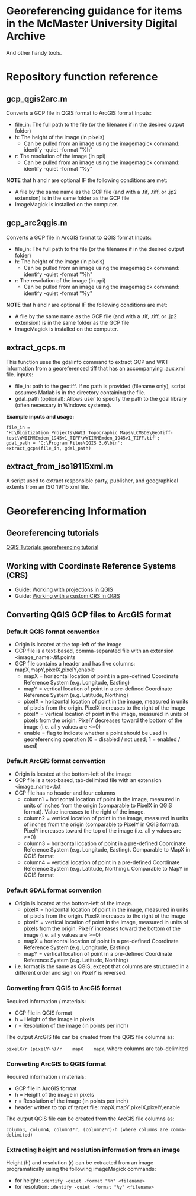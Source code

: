 # Georeferencing guidance for items in the McMaster University Digital Archive
And other handy tools.

# Repository function reference

## gcp_qgis2arc.m
Converts a GCP file in QGIS format to ArcGIS format
Inputs: 
- file_in: The full path to the file (or the filename if in the desired output folder)
- h:   The height of the image (in pixels)
  - Can be pulled from an image using the imagemagick command: identify -quiet -format "%h" <filename>
- r: The resolution of the image (in ppi)
  - Can be pulled from an image using the imagemagick command: identify -quiet -format "%y" <filename>
	
**NOTE** that h and r are optional IF the following conditions are met: 
- A file by the same name as the GCP file (and with a .tif, .tiff, or .jp2 extension) is in the same folder as the GCP file
- ImageMagick is installed on the computer.

## gcp_arc2qgis.m
Converts a GCP file in ArcGIS format to QGIS format
Inputs: 
- file_in: The full path to the file (or the filename if in the desired output folder)
- h:   The height of the image (in pixels)
  - Can be pulled from an image using the imagemagick command: identify -quiet -format "%h" <filename>
- r: The resolution of the image (in ppi)
  - Can be pulled from an image using the imagemagick command: identify -quiet -format "%y" <filename>
	
**NOTE** that h and r are optional IF the following conditions are met: 
- A file by the same name as the GCP file (and with a .tif, .tiff, or .jp2 extension) is in the same folder as the GCP file
- ImageMagick is installed on the computer.

## extract_gcps.m
This function uses the gdalinfo command to extract GCP and WKT information from a georeferenced tiff that has an accompanying .aux.xml file. 
inputs: 
- file_in: path to the geotiff. If no path is provided (filename only), script assumes Matlab is in the directory containing the file.
- gdal_path (optional): Allows user to specify the path to the gdal library (often necessary in Windows systems).

**Example inputs and usage:**
```
file_in = 'H:\Digitization_Projects\WWII_Topographic_Maps\LCMSDS\GeoTiff-test\WWIIMMEmden_1945v1_TIFF\WWIIMMEmden_1945v1_TIFF.tif';
gdal_path = 'C:\Program Files\QGIS 3.6\bin';
extract_gcps(file_in, gdal_path)
```

## extract_from_iso19115xml.m
A script used to extract responsible party, publisher, and geographical extents from an ISO 19115 xml file.

# Georeferencing Information

## Georeferencing tutorials 
[QGIS Tutorials georeferencing tutorial](https://www.qgistutorials.com/en/docs/georeferencing_basics.html)

## Working with Coordinate Reference Systems (CRS)
- Guide: [Working with projections in QGIS](https://docs.qgis.org/3.4/en/docs/user_manual/working_with_projections/working_with_projections.html)
- Guide: [Working with a custom CRS in QGIS](https://docs.qgis.org/3.4/en/docs/user_manual/working_with_projections/working_with_projections.html#custom-coordinate-reference-system)

## Converting QGIS GCP files to ArcGIS format
 
### Default QGIS format convention
- Origin is located at the top-left of the image
- GCP file is a text-based, comma-separated file with an extension <image_name>.tif.points
- GCP file contains a header and has five columns: mapX,mapY,pixelX,pixelY,enable
  - mapX = horizontal location of point in a pre-defined Coordinate Reference System (e.g. Longitude, Easting)
  - mapY = vertical location of point in a pre-defined Coordinate Reference System (e.g. Latitude, Northing)
  - pixelX = horizontal location of point in the image, measured in units of pixels from the origin. PixelX increases to the right of the image
  - pixelY = vertical location of point in the image, measured in units of pixels from the origin. PixelY decreases toward the bottom of the image (i.e. all y values are <=0)
  - enable = flag to indicate whether a point should be used in georeferencing operation (0 = disabled / not used; 1 = enabled / used)
  
### Default ArcGIS format convention
- Origin is located at the bottom-left of the image
- GCP file is a text-based, tab-delimited file with an extension <image_name>.txt
- GCP file has no header and four columns
  - column1 = horizontal location of point in the image, measured in units of inches from the origin (comparable to PixelX in QGIS format). Value increases to the right of the image.
  - column2 = vertical location of point in the image, measured in units of inches from the origin (comparable to PixelY in QGIS format). PixelY increases toward the top of the image (i.e. all y values are >=0)
  - column3 = horizontal location of point in a pre-defined Coordinate Reference System (e.g. Longitude, Easting). Comparable to MapX in QGIS format
  - column4 = vertical location of point in a pre-defined Coordinate Reference System (e.g. Latitude, Northing). Comparable to MapY in QGIS format

### Default GDAL format convention
- Origin is located at the bottom-left of the image. 
  - pixelX = horizontal location of point in the image, measured in units of pixels from the origin. PixelX increases to the right of the image
  - pixelY = vertical location of point in the image, measured in units of pixels from the origin. PixelY increases toward the bottom of the image (i.e. all y values are >=0)
  - mapX = horizontal location of point in a pre-defined Coordinate Reference System (e.g. Longitude, Easting)
  - mapY = vertical location of point in a pre-defined Coordinate Reference System (e.g. Latitude, Northing)    
- i.e. format is the same as QGIS, except that columns are structured in a different order and sign on PixelY is reversed.

### Converting from QGIS to ArcGIS format
Required information / materials: 
- GCP file in QGIS format
- h = Height of the image in pixels
- r = Resolution of the image (in points per inch)

The output ArcGIS file can be created from the QGIS file columns as: 

```pixelX/r	(pixelY+h)/r	mapX	mapY```, where columns are tab-delimited

### Converting ArcGIS to QGIS format
Required information / materials: 
- GCP file in ArcGIS format
- h = Height of the image in pixels
- r = Resolution of the image (in points per inch)
- header written to top of target file: mapX,mapY,pixelX,pixelY,enable

The output QGIS file can be created from the ArcGIS file columns as: 

```column3, column4, column1*r, (column2*r)-h (where columns are comma-delimited)```

### Extracting height and resolution information from an image
Height (h) and resolution (r) can be extracted from an image programatically using the following imageMagick commands: 
- for height: ```identify -quiet -format "%h" <filename>```
- for resolution: ```identify -quiet -format "%y" <filename>```

